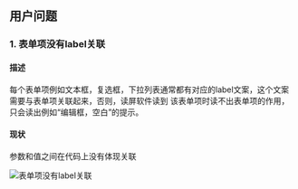 ## 用户问题

### 1. 表单项没有label关联
#### 描述
每个表单项例如文本框，复选框，下拉列表通常都有对应的label文案，这个文案需要与表单项关联起来，否则，读屏软件读到
该表单项时读不出表单项的作用，只会读出例如“编辑框，空白”的提示。
#### 现状
参数和值之间在代码上没有体现关联

![表单项没有label关联](https://gw.alicdn.com/tfscom/TB1JIoyKVXXXXa_XpXXXXXXXXXX.png)

